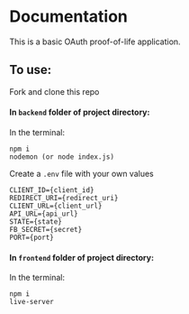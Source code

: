 # Documentation

This is a basic OAuth proof-of-life application.

## To use:
Fork and clone this repo

#### In `backend` folder of project directory:

In the terminal:

    npm i
    nodemon (or node index.js)
    
Create a `.env` file with your own values

    CLIENT_ID={client_id}
    REDIRECT_URI={redirect_uri}
    CLIENT_URL={client_url}
    API_URL={api_url}
    STATE={state}
    FB_SECRET={secret}
    PORT={port}
    
#### In `frontend` folder of project directory:

In the terminal:

    npm i
    live-server
